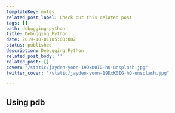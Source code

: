 ```yaml
---
templateKey: notes
related_post_label: Check out this related post
tags: []
path: debugging-python
title: Debugging Python
date: 2019-10-01T05:00:00Z
status: published
description: Debugging Python
related_post_body: ''
related_post: []
cover: "/static/jayden-yoon-19DxK0IG-hQ-unsplash.jpg"
twitter_cover: "/static/jayden-yoon-19DxK0IG-hQ-unsplash.jpg"

---
```

## Using pdb

